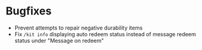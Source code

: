 # Bugfixes

* Prevent attempts to repair negative durability items
* Fix `/kit info` displaying auto redeem status instead of message redeem status under "Message on redeem"
